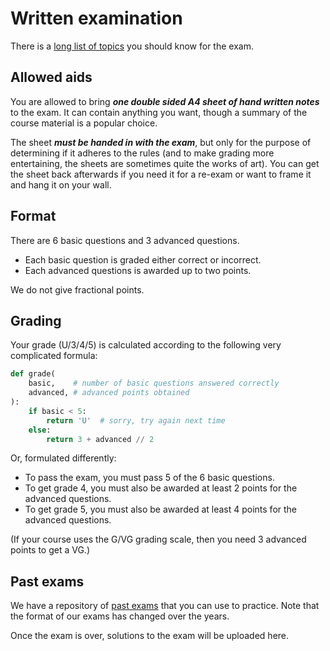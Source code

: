 # Written examination

There is a [long list of topics](exam-topics.md) you should know for the exam.

## Allowed aids

You are allowed to bring ***one double sided A4 sheet of hand written notes*** to the exam.
It can contain anything you want, though a summary of the course material is a popular choice.

The sheet ***must be handed in with the exam***, but only for the purpose of determining if it adheres to the rules (and to make grading more entertaining, the sheets are sometimes quite the works of art).
You can get the sheet back afterwards if you need it for a re-exam or want to frame it and hang it on your wall.

## Format

There are 6 basic questions and 3 advanced questions.
* Each basic question is graded either correct or incorrect.
* Each advanced questions is awarded up to two points.

We do not give fractional points.

## Grading

Your grade (U/3/4/5) is calculated according to the following very complicated formula:

```python
def grade(
    basic,    # number of basic questions answered correctly
    advanced, # advanced points obtained
):
    if basic < 5:
        return 'U'  # sorry, try again next time
    else:
        return 3 + advanced // 2
```

Or, formulated differently:

- To pass the exam, you must pass 5 of the 6 basic questions.
- To get grade 4, you must also be awarded at least 2 points for the advanced questions.
- To get grade 5, you must also be awarded at least 4 points for the advanced questions.

(If your course uses the G/VG grading scale, then you need 3 advanced points to get a VG.)

## Past exams

We have a repository of [past exams](https://github.com/ChalmersGU-data-structure-courses/past-exams) that you can use to practice.
Note that the format of our exams has changed over the years.

Once the exam is over, solutions to the exam will be uploaded here.
